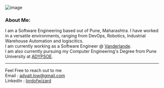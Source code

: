 ![image](https://github.com/user-attachments/assets/b9cce261-ce5d-42c6-9bf6-ab6a3e635d9e)

### About Me:
I am a Software Engineering based out of Pune, Maharashtra. I have worked in a versatile environments, ranging from DevOps, Robotics, Industrial Warehouse Automation and logiscitics.  
I am currently working as a Software Engineer @ [Vanderlande](https://www.vanderlande.com/).  
I am also currently pursuing my Computer Engineering's Degree from Pune University at [ADYPSOE](https://adypsoe.in/).  

---

Feel Free to reach out to me    
Email : advait.low@gmail.com   
LinkedIn : [lordofwizard](https://www.linkedin.com/in/lordofwizard/)   
